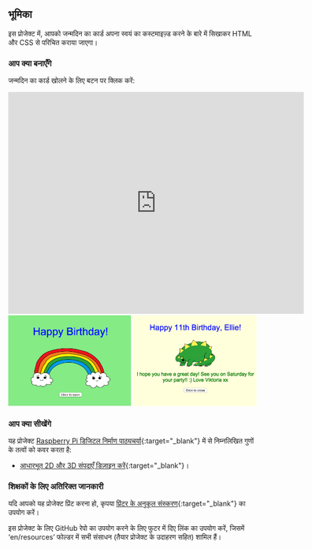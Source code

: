 ## भूमिका

इस प्रोजेक्ट में, आपको जन्मदिन का कार्ड अपना स्वयं का कस्टमाइज़्ड करने के बारे में सिखाकर HTML और CSS से परिचित कराया जाएगा।

### आप क्या बनाएँगे

जन्मदिन का कार्ड खोलने के लिए बटन पर क्लिक करें:

<div class="trinket">
  <iframe src="https://trinket.io/embed/html/e996dc0380?outputOnly=true&start=result" width="600" height="450" frameborder="0" marginwidth="0" marginheight="0" allowfullscreen>
  </iframe>
  <img src="images/birthday-final.png">
</div>

### आप क्या सीखेंगे

यह प्रोजेक्ट [Raspberry Pi डिजिटल निर्माण पाठ्यचर्या](http://rpf.io/curriculum){:target="_blank"} में से निम्नलिखित गुणों के तत्वों को कवर करता है:

+ [आधारभूत 2D और 3D संपदाएँ डिज़ाइन करें](https://www.raspberrypi.org/curriculum/design/creator){:target="_blank"}।

### शिक्षकों के लिए अतिरिक्त जानकारी

यदि आपको यह प्रोजेक्ट प्रिंट करना हो, कृपया [प्रिंटर के अनुकूल संस्करण](https://projects.raspberrypi.org/en/projects/happy-birthday/print){:target="_blank"} का उपयोग करें।

इस प्रोजेक्ट के लिए GitHub रेपो का उपयोग करने के लिए फुटर में दिए लिंक का उपयोग करें, जिसमें ‘en/resources’ फोल्डर में सभी संसाधन (तैयार प्रोजेक्ट के उदाहरण सहित) शामिल हैं।
